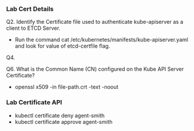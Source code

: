 ### Lab Cert Details

Q2. Identify the Certificate file used to authenticate kube-apiserver as a client to ETCD Server.

- Run the command cat /etc/kubernetes/manifests/kube-apiserver.yaml and look for value of etcd-certfile flag. <br>

Q4. <br>

Q6. What is the Common Name (CN) configured on the Kube API Server Certificate?

- openssl x509 -in file-path.crt -text -noout


### Lab Certificate API

- kubectl certificate deny agent-smith
- kubectl certificate approve agent-smith

